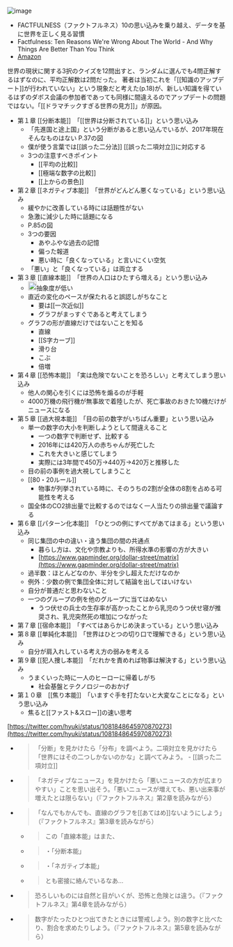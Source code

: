 
![image](https://images-fe.ssl-images-amazon.com/images/I/410QuKHYY3L.jpg)
- FACTFULNESS（ファクトフルネス）10の思い込みを乗り越え、データを基に世界を正しく見る習慣
- Factfulness: Ten Reasons We're Wrong About The World - And Why Things Are Better Than You Think
- [Amazon](https://amzn.to/2Rg03vf)

世界の現状に関する3択のクイズを12問出すと、ランダムに選んでも4問正解するはずなのに、平均正解数は2問だった。
著者は当初これを「[[知識のアップデート]]が行われていない」という現象だと考えた(p.18)が、新しい知識を得ているはずのダボス会議の参加者であっても同様に間違えるのでアップデートの問題ではない。「[[ドラマチックすぎる世界の見方]]」が原因。

- 第１章	[[分断本能]]　「[[世界は分断されている]]」という思い込み
    - 「先進国と途上国」という分断があると思い込んでいるが、2017年現在そんなものはない P.37の図
    - 僕が使う言葉では[[誤った二分法]] [[誤った二項対立]]に対応する
    - 3つの注意すべきポイント
        - [[平均の比較]]
        - [[極端な数字の比較]]
        - [[上からの景色]]
- 第２章	[[ネガティブ本能]]　「世界がどんどん悪くなっている」という思い込み
    - 緩やかに改善している時には話題性がない
    - 急激に減少した時に話題になる
    - P.85の図
    - 3つの要因
        - あやふやな過去の記憶
        - 偏った報道
        - 悪い時に「良くなっている」と言いにくい空気
    - 「悪い」と「良くなっている」は両立する
- 第３章	[[直線本能]]　「世界の人口はひたすら増える」という思い込み
    - <img src='https://scrapbox.io/api/pages/nishio/nishio/icon' alt='nishio.icon' height="19.5"/>抽象度が低い
    - 直近の変化のペースが保たれると誤認しがちなこと
        - 要は[[一次近似]]
        - グラフがまっすぐであると考えてしまう
    - グラフの形が直線だけではないことを知る
        - 直線
        - [[S字カーブ]]
        - 滑り台
        - こぶ
        - 倍増
- 第４章	[[恐怖本能]]　「実は危険でないことを恐ろしい」と考えてしまう思い込み
    - 他人の関心を引くには恐怖を煽るのが手軽
    - 4000万機の飛行機が無事故で着陸したが、死亡事故のおきた10機だけがニュースになる
- 第５章	[[過大視本能]]　「目の前の数字がいちばん重要」という思い込み
    - 単一の数字の大小を判断しようとして間違えること
        - 一つの数字で判断せず、比較する
        - 2016年には420万人の赤ちゃんが死亡した
        - これを大きいと感じてしまう
        - 実際には3年間で450万→440万→420万と推移した
    - 目の前の事例を過大視してしまうこと
    - [[80・20ルール]]
        - 物事が列挙されている時に、そのうちの2割が全体の8割を占める可能性を考える
    - 国全体のCO2排出量で比較するのではなく一人当たりの排出量で議論する
- 第６章	[[パターン化本能]]　「ひとつの例にすべてがあてはまる」という思い込み
    - 同じ集団の中の違い・違う集団の間の共通点
        - 暮らし方は、文化や宗教よりも、所得水準の影響の方が大きい
        - [https://www.gapminder.org/dollar-street/matrix](https://www.gapminder.org/dollar-street/matrix)
    - 過半数：ほとんどなのか、半分を少し超えただけなのか
    - 例外：少数の例で集団全体に対して結論を出してはいけない
    - 自分が普通だと思わないこと
    - 一つのグループの例を他のグループに当てはめない
        - うつ伏せの兵士の生存率が高かったことから乳児のうつ伏せ寝が推奨され、乳児突然死の増加につながった
- 第７章	[[宿命本能]]　「すべてはあらかじめ決まっている」という思い込み
- 第８章	[[単純化本能]]　「世界はひとつの切り口で理解できる」という思い込み
    - 自分が肩入れしている考え方の弱みを考える
- 第９章	[[犯人捜し本能]]　「だれかを責めれば物事は解決する」という思い込み
    - うまくいった時に一人のヒーローに帰着しがち
        - 社会基盤とテクノロジーのおかげ
- 第１０章　[[焦り本能]]　「いますぐ手を打たないと大変なことになる」という思い込み
    - 焦ると[[ファスト&スロー]]の速い思考

[https://twitter.com/hyuki/status/1081848645970870273](https://twitter.com/hyuki/status/1081848645970870273)
- > 「分断」を見かけたら「分布」を調べよう。二項対立を見かけたら「世界にはその二つしかないのかな」と調べてみよう。
        - [[誤った二項対立]]
- > 「ネガティブなニュース」を見かけたら「悪いニュースの方が広まりやすい」ことを思い出そう。「悪いニュースが増えても、悪い出来事が増えたとは限らない」（『ファクトフルネス』第2章を読みながら）

- > 「なんでもかんでも、直線のグラフを[[あてはめ]]ないようにしよう」（『ファクトフルネス』第3章を読みながら）
    - > この「直線本能」はまた、
    - > ・「分断本能」
    - > ・「ネガティブ本能」
    - > とも密接に絡んでいるなあ…

- > 恐ろしいものには自然と目がいくが、恐怖と危険とは違う。（『ファクトフルネス』第4章を読みながら）

- > 数字がたったひとつ出てきたときには警戒しよう。別の数字と比べたり、割合を求めたりしよう。（『ファクトフルネス』第5章を読みながら）